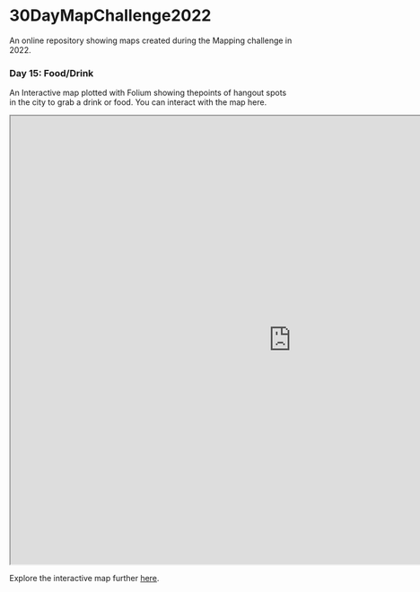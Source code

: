 # 30DayMapChallenge2022
An online repository showing maps created during the Mapping challenge in 2022.

### Day 15: Food/Drink

An Interactive map plotted with Folium showing thepoints of hangout spots in the city to grab a drink or food. 
You can interact with the map here.

<iframe src="https://github.com/tokoth/30DayMapChallenge2022/(root)/day15_interactive_map.html" height="800" width="1000"></iframe>

Explore the interactive map further [here](https://github.com/tokoth/30DayMapChallenge2022/(root)/day15_interactive_map.html).
